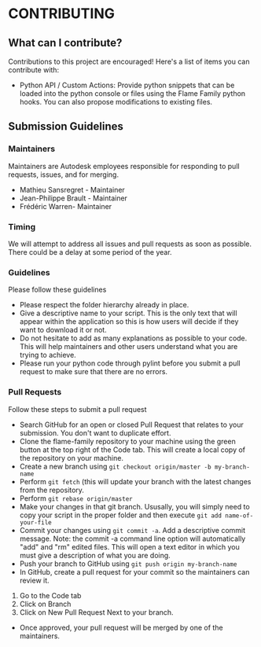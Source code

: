 # CONTRIBUTING

## What can I contribute?

Contributions to this project are encouraged! Here's a list of items you can contribute with:

* Python API / Custom Actions: Provide python snippets that can be loaded into the python console or files using the Flame Family python hooks. You can also propose modifications to existing files.


## Submission Guidelines

### Maintainers

Maintainers are Autodesk employees responsible for responding to pull requests, issues, and for merging.

* Mathieu Sansregret - Maintainer
* Jean-Philippe Brault - Maintainer
* Frédéric Warren- Maintainer
 

### Timing

We will attempt to address all issues and pull requests as soon as possible. There could be a delay at some period of the year.


### Guidelines

Please follow these guidelines

* Please respect the folder hierarchy already in place.
* Give a descriptive name to your script. This is the only text that will appear within the application so this is how users will decide if they want to download it or not.
* Do not hesitate to add as many explanations as possible to your code. This will help maintainers and other users understand what you are trying to achieve.
* Please run your python code through pylint before you submit a pull request to make sure that there are no errors.
 

### Pull Requests

Follow these steps to submit a pull request

* Search GitHub for an open or closed Pull Request that relates to your submission. You don't want to duplicate effort.
* Clone the flame-family repository to your machine using the green button at the top right of the Code tab. This will create a local copy of the repository on your machine.
* Create a new branch using `git checkout origin/master -b my-branch-name`
* Perform `git fetch` (this will update your branch with the latest changes from the repository.
* Perform `git rebase origin/master`
* Make your changes in that git branch. Ususally, you will simply need to copy your script in the proper folder and then execute `git add name-of-your-file`
* Commit your changes using `git commit -a`. Add a descriptive commit message. Note: the commit -a command line option will automatically "add" and "rm" edited files. This will open a text editor in which you must give a description of what you are doing.
* Push your branch to GitHub using `git push origin my-branch-name`
* In GitHub, create a pull request for your commit so the maintainers can review it.
 1. Go to the Code tab
 2. Click on Branch
 3. Click on New Pull Request Next to your branch.
* Once approved, your pull request will be merged by one of the maintainers.
